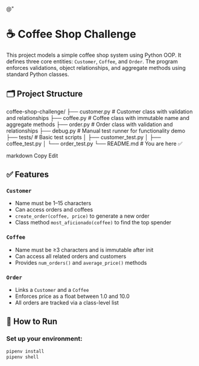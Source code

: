 @"
# ☕ Coffee Shop Challenge

This project models a simple coffee shop system using Python OOP. It defines three core entities: `Customer`, `Coffee`, and `Order`. The program enforces validations, object relationships, and aggregate methods using standard Python classes.

## 🗂 Project Structure
coffee-shop-challenge/
├── customer.py # Customer class with validation and relationships
├── coffee.py # Coffee class with immutable name and aggregate methods
├── order.py # Order class with validation and relationships
├── debug.py # Manual test runner for functionality demo
├── tests/ # Basic test scripts
│ ├── customer_test.py
│ ├── coffee_test.py
│ └── order_test.py
└── README.md # You are here ✅

markdown
Copy
Edit

## ✅ Features

### `Customer`
- Name must be 1–15 characters
- Can access orders and coffees
- `create_order(coffee, price)` to generate a new order
- Class method `most_aficionado(coffee)` to find the top spender

### `Coffee`
- Name must be ≥3 characters and is immutable after init
- Can access all related orders and customers
- Provides `num_orders()` and `average_price()` methods

### `Order`
- Links a `Customer` and a `Coffee`
- Enforces price as a float between 1.0 and 10.0
- All orders are tracked via a class-level list

## 🧪 How to Run

### Set up your environment:
```bash
pipenv install
pipenv shell
